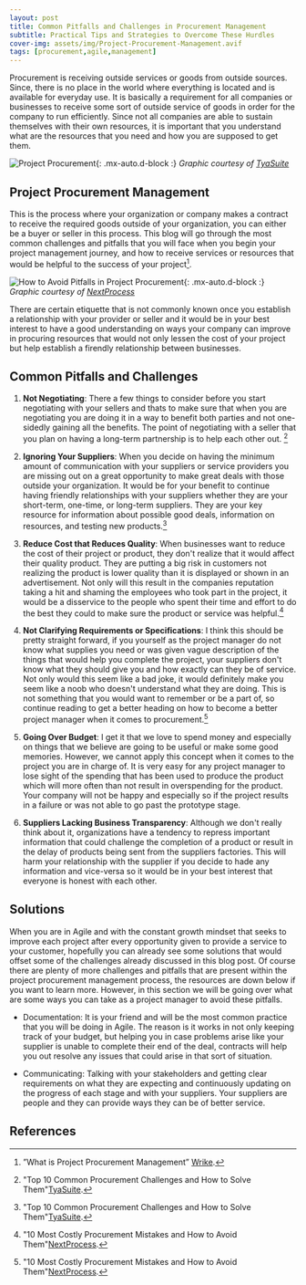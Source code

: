 ```yaml
---
layout: post
title: Common Pitfalls and Challenges in Procurement Management
subtitle: Practical Tips and Strategies to Overcome These Hurdles
cover-img: assets/img/Project-Procurement-Management.avif
tags: [procurement,agile,management]
---
```


Procurement is receiving outside services or goods from outside sources. Since, there is no place in the world where everything is located and is available for everyday use. It is basically a requirement for all companies or businesses to receive some sort of outside service of goods in order for the company to run efficiently. Since not all companies are able to sustain themselves with their own resources, it is important that you understand what are the resources that you need and how you are supposed to get them.

![Project Procurement](/agile-blog/assets/img/procurement-challenges.jpg){: .mx-auto.d-block :}
*Graphic courtesy of [TyaSuite](https://www.tyasuite.com/blog/post/common-procurement-challenges)*

## Project Procurement Management

This is the process where your organization or company makes a contract to receive the required goods outside of your organization, you can either be a buyer or seller in this process. This blog will go through the most common challenges and pitfalls that you will face when you begin your project management journey, and how to receive services or resources that would be helpful to the success of your project[^1].

![How to Avoid Pitfalls in Project Procurement](/agile-blog/assets/img/How-To-Avoid-The-10-Most-Common-Procurement-Mistakes.jpg){: .mx-auto.d-block :}
*Graphic courtesy of [NextProcess](https://www.nextprocess.com/procurement-solutions/common-procurement-mistakes-and-how-to-avoid-them/)*

There are certain etiquette that is not commonly known once you establish a relationship with your provider or seller and it would be in your best interest to have a good understanding on ways your company can improve in procuring resources that would not only lessen the cost of your project but help establish a firendly relationship between businesses.

## Common Pitfalls and Challenges

1. **Not Negotiating**: There a few things to consider before you start negotiating with your sellers and thats to make sure that when you are negotiating you are doing it in a way to benefit both parties and not one-sidedly gaining all the benefits. The point of negotiating with a seller that you plan on having a long-term partnership is to help each other out. [^2]

2. **Ignoring Your Suppliers**: When you decide on having the minimum amount of communication with your suppliers or service providers you are missing out on a great opportunity to make great deals with those outside your organization. It would be for your benefit to continue having friendly relationships with your suppliers whether they are your short-term, one-time, or long-term suppliers. They are your key resource for information about possible good deals, information on resources, and testing new products.[^2]

3. **Reduce Cost that Reduces Quality**: When businesses want to reduce the cost of their project or product, they don't realize that it would affect their quality product. They are putting a big risk in customers not realizing the product is lower quality than it is displayed or shown in an advertisement. Not only will this result in the companies reputation taking a hit and shaming the employees who took part in the project, it would be a disservice to the people who spent their time and effort to do the best they could to make sure the product or service was helpful.[^3]

4. **Not Clarifying Requirements or Specifications**: I think this should be pretty straight forward, if you yourself as the project manager do not know what supplies you need or was given vague description of the things that would help you complete the project, your suppliers don't know what they should give you and how exactly can they be of service. Not only would this seem like a bad joke, it would definitely make you seem like a noob who doesn't understand what they are doing. This is not something that you would want to remember or be a part of, so continue reading to get a better heading on how to become a better project manager when it comes to procurement.[^3]

5. **Going Over Budget**: I get it that we love to spend money and especially on things that we believe are going to be useful or make some good memories. However, we cannot apply this concept when it comes to the project you are in charge of. It is very easy for any project manager to lose sight of the spending that has been used to produce the product which will more often than not result in overspending for the product. Your company will not be happy and especially so if the project results in a failure or was not able to go past the prototype stage.

6. **Suppliers Lacking Business Transparency**: Although we don't really think about it, organizations have a tendency to repress important information that could challenge the completion of a product or result in the delay of products being sent from the suppliers factories. This will harm your relationship with the supplier if you decide to hade any information and vice-versa so it would be in your best interest that everyone is honest with each other.

## Solutions

When you are in Agile and with the constant growth mindset that seeks to improve each project after every opportunity given to provide a service to your customer, hopefully you can already see some solutions that would offset some of the challenges already discussed in this blog post. Of course there are plenty of more challenges and pitfalls that are present within the project procurement management process, the resources are down below if you want to learn more. However, in this section we will be going over what are some ways you can take as a project manager to avoid these pitfalls. 

- Documentation: It is your friend and will be the most common practice that you will be doing in Agile. The reason is it works in not only keeping track of your budget, but helping you in case problems arise like your supplier is unable to complete their end of the deal, contracts will help you out resolve any issues that could arise in that sort of situation.
  
- Communicating: Talking with your stakeholders and getting clear requirements on what they are expecting and continuously updating on the progress of each stage and with your suppliers. Your suppliers are people and they can provide ways they can be of better service.

## References

[^1]:”What is Project Procurement Management” [Wrike](https://www.wrike.com/project-management-guide/faq/what-is-project-procurement-management/).
[^2]: "Top 10 Common Procurement Challenges and How to Solve Them"[TyaSuite](https://www.tyasuite.com/blog/post/common-procurement-challenges).
[^3]: "10 Most Costly Procurement Mistakes and How to Avoid Them"[NextProcess](https://www.nextprocess.com/procurement-solutions/common-procurement-mistakes-and-how-to-avoid-them/).
